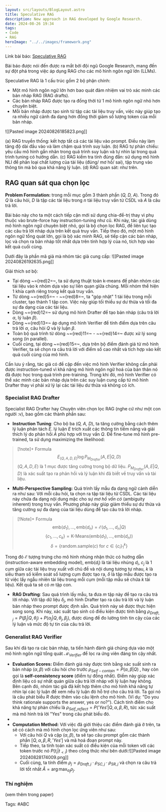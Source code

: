 ```yaml
---
layout: src/layouts/BlogLayout.astro
title: Speculative RAG
description: New approach in RAG developed by Google Research.
date: 2024-08-26 19:34
tags: 
- Code
- RAG
heroImage: "../../images/framework.png"
---
```


Link bài báo: [Speculative RAG](https://arxiv.org/pdf/2407.08223)

Bài báo được nói đến được ra mắt bởi đội ngũ Google Research, mang đến sự đột phá trong việc áp dụng RAG cho các mô hình ngôn ngữ lớn (LLMs). 

Speculative RAG là 1 cấu trúc gồm 2 bộ phận chính:
- Một mô hình ngôn ngữ lớn hơn bao quát đảm nhiệm vai trò xác minh các bản nháp RAG (RAG drafts).
- Các bản nháp RAG được tạo ra đồng thời từ 1 mô hình ngôn ngữ nhỏ hơn chuyên biệt.
- Mỗi bản nháp được tạo sinh từ tập các tài liệu truy vấn, việc này giúp tạo ra nhiều ngữ cảnh đa dạng hơn đồng thời giảm số lượng token của mỗi bản nháp.

![[Pasted image 20240826185823.png]]

(a) RAG truyền thống: kết hợp tất cả các tài liệu vào prompt. Điều này làm tăng độ dài đầu vào và làm chậm quá trình suy luận.
(b) RAG tự phản chiếu: yêu cầu mô hình gắn nhãn trong quá trình suy luận và tự nhìn lại trong quá trình tuning có hướng dẫn.
(c) RAG kiểm tra tính đúng đắn: sử dụng mô hình NLI để phân loại chất lượng của tài liệu (đúng/ mơ hồ/ sai), tập trung vào thông tin mà bỏ qua khả năng lý luận.
(d) RAG quan sát: như trên.

## RAG quan sát qua chọn lọc

**Problem Formulation:** trong mỗi mục gồm 3 thành phần (*Q, D, A*). Trong đó *Q* là câu hỏi, *D* là tập các tài liệu trong *n* tài liệu truy vấn từ CSDL và *A* là câu trả lời. 

Bài báo này cho ta một cách tiếp cận mới sử dụng chia-để-trị thay vì phụ thuộc vào brute-force hay instruction-tuning như cũ. Khi này, tác giả dùng mô hình ngôn ngữ chuyên biệt nhỏ, gọi là bộ chọn lọc RAG, để liên tục tạo các câu trả lời nháp dựa trên kết quả truy vấn. Tiếp theo đó, một mô hình ngôn ngữ tổng quát lớn, gọi là bộ xác minh RAG, sẽ tiếp cận các bản nháp, lọc và chọn ra bản nháp tốt nhất dựa trên tính hợp lý của nó, tích hợp vào kết quả cuối cùng.

Dưới đây là phần mã giả mà nhóm tác giả cung cấp:
![[Pasted image 20240826192635.png]]

Giải thích sơ bộ:
- Tại dòng ~={red}2=~, ta sử dụng thuật toán k-means để phân nhóm các tài liệu vào k nhóm dựa vào sự liên quan giữa chúng. Mỗi nhóm thể hiện 1 khía cạnh riêng trong kết quả truy vấn.
- Từ dòng ~={red}5=~ - ~={red}8=~, ta "góp nhặt" 1 tài liệu trong mỗi cluster, tạo thành 1 tập con. Việc này giúp tối thiểu sự dư thừa và tối đa sự đa dạng của các tài liệu. 
- Dòng ~={red}12=~ sử dụng mô hình Drafter để tạo bản nháp (câu trả lời $\alpha$, lý luận $\beta$).
- Dòng ~={red}13=~ áp dụng mô hình Verifier để tính điểm dựa trên câu trả lời $\alpha$, câu hỏi *Q* và lý luận $\beta$.
- Toàn bộ quá trình từ dòng ~={red}11=~ - ~={red}14=~ được xử lý song song (in parallel).
- Cuối cùng, tại dòng ~={red}15=~, dựa trên bộ điểm đánh giá từ mô hình Verifier, ta sẽ chọn ra câu trả lời với điểm số cao nhất và tích hợp vào kết quả cuối cùng của mô hình.

Cần lưu ý rằng, tác giả có đề cập đến việc mô hình Verifier không cần phải được instruction-tuned vì khả năng mô hình ngôn ngữ hoá của bản thân nó đã được học trong quá trình pre-training. Trong khi đó, mô hình Verifier có thể xác minh các bản nháp dựa trên các suy luận cung cấp từ mô hình Drafter thay vì phải xử lý lại các tài liệu dư thừa và không có ích.

### Specialist RAG Drafter

Specialist RAG Drafter hay Chuyên viên chọn lọc RAG (nghe cứ như một con người :v), bao gồm các thành phần sau:
+ **Instruction Tuning**: Cho bộ ba (*Q, A, D*), ta tăng cường bằng cách thêm lý luận phân tách *E*. lý luận *E* trích xuất các thông tin tiềm năng và giải thích lý do phản hồi *A* phù hợp với truy vấn *Q*. Để fine-tune mô hình pre-trained, ta sử dụng maximizing the likelihood:
>[!note]+ Formula
> $$
> E_{(Q,A,D,E)} \log P_{M_{Drafter}}(A, E| Q, D)
> $$
> $(Q,A,D,E)$ là 1 mục được tăng cường trong bộ dữ liệu.
> $P_{M_{Drafter}}(A,E|Q,D)$ là xác suất tạo ra phản hồi và lý luận khi đã biết về truy vấn và tài liệu.


- **Multi-Perspective Sampling:** Quá trình lấy mẫu đa dạng ngữ cảnh diễn ra như sau: Với mỗi câu hỏi, ta chọn ra tập tài liệu từ CSDL. Các tài liệu này chứa đa dạng nội dung mặc cho sự *mơ hồ vốn có* (ambiguity inherent) trong truy vấn. Phương pháp này giúp giảm thiểu sự dư thừa và tăng cường sự đa dạng của tài liệu dùng để tạo câu trả lời nháp.
>[!Note]+ Formula
>$$
>\text{emb}(d_1),...,\text{emb}(d_n) = \mathcal{E}(d_1,...,d_n|Q)
>$$
>$$
>\{c_1,...,c_k\} = \text{K-Means}(\text{emb}(d_1),...,\text{emb}(d_n))
>$$
>$$
>\delta = \{\text{random.sample}(c) \text{ for } c \in \{c_i\}^k_1\}
>$$

Trong đó $\mathcal{E}$ tượng trưng cho mô hình nhúng nhận thức có hướng dẫn (instruction-aware embedding model), $\text{emb}(d_i)$ là tài liệu nhúng $d_i$, $c_j$ là 1 cụm giữa các tài liệu truy xuất với chủ đề và nội dung tương tự nhau, $k$ là siêu tham số kiểm soát số lượng cụm được tạo ra, $\delta$ là tập mẫu được tạo ra từ việc lấy ngẫu nhiên tài liệu trong mỗi cụm (mỗi tập mẫu sẽ chứa $k$ tài liệu). Kết quả ta sẽ có $m$ tập con.

- **RAG Drafting**: Sau quá trình lấy mẫu, ta đưa $m$ tập này để tạo ra câu trả lời nháp. Với tập dữ liệu $\delta_j$, mô hình Drafter tạo ra câu trả lời và lý luận bản nháp theo prompt được định sẵn. Quá trình này sẽ được thực hiện song song. Khi này, xác suất tạo sinh có điều kiện được tính bằng $\rho_{Draft,j} = P(\beta_j | Q, \theta_j) + P(\alpha_j|Q, \theta_j, \beta_j)$, được dùng để đo lường tính tin cậy của các lý luận và mức độ tự tin của câu trả lời.

### Generalist RAG Verifier
Sau khi đã tạo ra các bản nháp, ta tiến hành đánh giá chúng dựa vào một mô hình ngôn ngữ tổng quát $\mathcal{M}_{Verifier}$ để lọc ra ứng viên đáng tin cậy nhất.

- **Evaluation Scores:** Điểm đánh giá này được tính bằng xác suất sinh ra bản nháp $(\alpha, \beta)$  với câu hỏi cho trước $\rho_{Self-contain} = P(\alpha, \beta|Q)$ , hay còn gọi là **self-consistency score** (điểm tự đồng nhất).  Điểm này giúp xác định liệu có sự nhất quán giữa câu trả lời nháp với lý luận hay không. Bên cạnh đó, nhóm tác giả đã kết hợp thêm cho mô hình khả năng tự nhìn lại các lý luận để xem nếu lý luận đó hỗ trợ cho câu trả lời. Ta gọi nó là câu phát biểu $R$ được thêm vào câu lệnh cho mô hình. (Ví dụ: "Do you think rationale supports the answer, yes or no?"). Cách tính điểm cho khả năng tự phản chiếu là $\rho_{Self\_reflect} =  P('Yes'|Q,\alpha,\beta,R)$, tức xác suất mà mô hình trả lời "Yes" trong câu phát biểu đó.
- 
- **Computation Method:** Với việc đã giới thiệu các điểm đánh giá ở trên, ta sẽ có cách mà mô hình chọn lọc ứng viên như sau:
	- Với câu hỏi $Q$ và cặp $(\alpha, \beta)$, ta sẽ tạo câu prompt gồm các thành phần $[ Q, \alpha, \beta, R, 'Yes']$ và mã hoá đoạn prompt này. 
	- Tiếp theo, ta tính toán xác suất có điều kiện của mỗi token với các token trước nó $P(t_i|t_{<i})$ theo công thức như bên dưới:![[Pasted image 20240828174009.png]]
	- Cuối cùng, ta tính điểm $\rho_j=\rho_{Draft,j} \cdot \rho_{SC,j} \cdot \rho_{SR,j}$ và chọn ra câu trả lời tốt nhất $\hat{A} = \arg\max_{\alpha_j}\rho_j$.

### Thí nghiệm 
(xem thêm trong paper)


Tags: #ABC

























